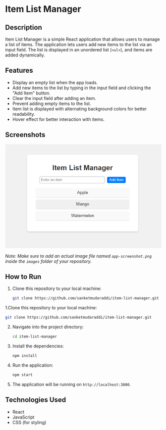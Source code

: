 # Item List Manager

## Description
Item List Manager is a simple React application that allows users to manage a list of items. The application lets users add new items to the list via an input field. The list is displayed in an unordered list (`<ul>`), and items are added dynamically.

## Features
- Display an empty list when the app loads.
- Add new items to the list by typing in the input field and clicking the "Add Item" button.
- Clear the input field after adding an item.
- Prevent adding empty items to the list.
- Item list is displayed with alternating background colors for better readability.
- Hover effect for better interaction with items.

## Screenshots
![App Screenshot](images/app-screenshot.png)

*Note: Make sure to add an actual image file named `app-screenshot.png` inside the `images` folder of your repository.*

## How to Run

1. Clone this repository to your local machine:

   ```bash
   git clone https://github.com/sanketmudaraddi/item-list-manager.git
   ```
1.Clone this repository to your local machine:

   ```bash
   git clone https://github.com/sanketmudaraddi/item-list-manager.git
   ```
   
2. Navigate into the project directory:

   ```bash
   cd item-list-manager
   ```

3. Install the dependencies:

   ```bash
   npm install
   ```

4. Run the application:

   ```bash
   npm start
   ```

5. The application will be running on `http://localhost:3000`.

## Technologies Used
- React
- JavaScript
- CSS (for styling)

